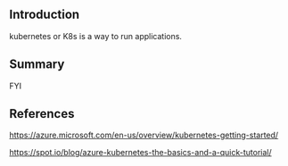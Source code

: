 ## Introduction

kubernetes or K8s is a way to run applications. 

## Summary

FYI

## References

https://azure.microsoft.com/en-us/overview/kubernetes-getting-started/

https://spot.io/blog/azure-kubernetes-the-basics-and-a-quick-tutorial/
